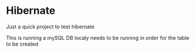 # Hibernate
Just a quick project to test hibernate

This is running a mySQL DB localy needs to be running in order for the table to be created 

